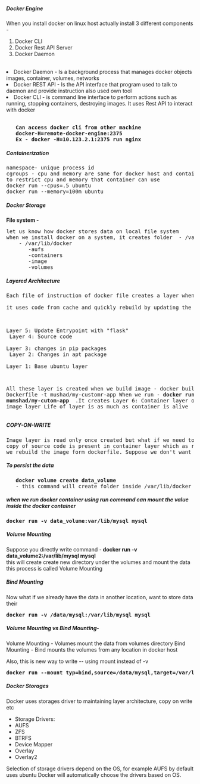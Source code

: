 <h5> Docker Engine </h5>

When you install docker on linux host actually install 3 different components - <br>
   1. Docker CLI<br>
   2. Docker Rest API Server<br>
   3. Docker Daemon<br>
   <br>

   <li>Docker Daemon - Is a background process that manages docker objects images, container, volumes, networks</li>
   <li>Docker REST API - Is the API interface that program used to talk to daemon and provide instruction 
   also used own tool</li>
   <li>Docker CLI - is command line interface to perform actions such as running, stopping containers, destroying images.
   It uses Rest API to interact with docker </li><br>

<pre>
   <b>Can access docker cli from other machine </b>
   <b>docker-H=remote-docker-engine:2375</b>
   <b>Ex - docker -H=10.123.2.1:2375 run nginx </b>
</pre>

<h5>Containerization</h5>
<pre>
namespace- unique process id 
cgroups - cpu and memory are same for docker host and container
to restrict cpu and memory that container can use
docker run --cpus=.5 ubuntu
docker run --memory=100m ubuntu
</pre>

<h5>Docker Storage</h5>

<b>File system -</b>
<pre>
let us know how docker stores data on local file system
when we install docker on a system, it creates folder  - /var/lib/docker
    - /var/lib/docker
       -aufs
       -containers
       -image
       -volumes
</pre>

<h5>Layered Architecture</h5>
<pre>
Each file of instruction of docker file creates a layer whenever you update application code,<br>
it uses code from cache and quickly rebuild by updating the application<br>

Layer 5: Update Entrypoint with "flask"<br>
Layer 4: Source code<br>
Layer 3: changes in pip packages<br>
Layer 2: Changes in apt package<br>
Layer 1: Base ubuntu layer<br>

All these layer is created when we build image - docker build Dockerfile -t mushad/my-customr-app
When we run  - <b>docker run mumshad/my-cutom-app </b> .It creates Layer 6: Container layer on top of image layer
Life of layer is as much as container is alive
</pre>

<h5>COPY-ON-WRITE</h5>
<pre>
Image layer is read only once created but what if we need to update the code present in image layer so in that case
copy of source code is present in container layer which as read write permissionSo, image will be same until unless 
we rebuild the image form dockerfile. Suppose we don't want container in that case container data will also be deleted
</pre>
<h5> To persist the data</h5>
<pre>
   <b>docker volume create data_volume </b>
   - this command will create folder inside /var/lib/docker i.e. volumes/data_volume 
</pre>

<h5>when we run docker container using run command can mount the value inside the docker container</h5>
<pre><b>docker run -v data_volume:var/lib/mysql mysql</b></pre>

<h5>Volume Mounting </h5>
Suppose you directly write command -<b> docker run -v data_volume2:/var/lib/mysql mysql</b> <br>
this will create create new directory under the volumes and mount the data this process is called Volume Mounting <br>

<h5>Bind Mounting</h5>
Now what if we already have the data in another location, want to store data their<br>
<pre><b>docker run -v /data/mysql:/var/lib/mysql mysql</b></pre>

<h5> Volume Mounting vs Bind Mounting- </h5>
Volume Mounting - Volumes mount the data from volumes directory
Bind Mounting - Bind mounts the volumes from any location in docker host

Also, this is new way to write -- using mount instead of -v
<pre><b>docker run --mount typ=bind,source=/data/mysql,target=/var/lib/mysql mysql</b></pre>

<h5>Docker Storages</h5>
Docker uses storages driver to maintaining layer architecture, copy on write etc<br>

<ul>
<li>Storage Drivers:</li>
<li>AUFS</li>
<li>ZFS</li>
<li>BTRFS</li>
<li>Device Mapper</li>
<li>Overlay</li>
<li>Overlay2</li>
</ul>
Selection of storage drivers depend on the OS, for example
AUFS by default uses ubuntu
Docker will automatically choose the drivers based on OS.
